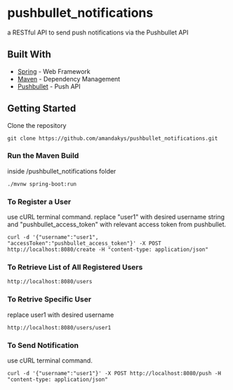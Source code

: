 # pushbullet_notifications

a RESTful API to send push notifications via the Pushbullet API 

## Built With 
* [Spring](https://spring.io) - Web Framework 
* [Maven](https://maven.apache.org/) - Dependency Management
* [Pushbullet](https://www.pushbullet.com) - Push API

## Getting Started

Clone the repository
```
git clone https://github.com/amandakys/pushbullet_notifications.git
```

### Run the Maven Build 
inside /pushbullet_notifications folder 
```
./mvnw spring-boot:run
```

### To Register a User
use cURL terminal command.
replace "user1" with desired username string and "pushbullet_access_token" with relevant access token from pushbullet. 
```
curl -d '{"username":"user1", "accessToken":"pushbullet_access_token"}' -X POST http://localhost:8080/create -H "content-type: application/json"
```

### To Retrieve List of All Registered Users 
```
http://localhost:8080/users
```

### To Retrive Specific User
replace user1 with desired username
```
http://localhost:8080/users/user1
```

### To Send Notification 
use cURL terminal command. 
```
curl -d '{"username":"user1"}' -X POST http://localhost:8080/push -H "content-type: application/json"
```
